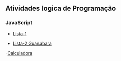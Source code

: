 ## Atividades logica de Programação 

### **JavaScript**
- [Lista-1](./Atividade%20%20lista1/)

- [Lista-2 Guanabara](./Atividade%20lista-2-Guanabara/)

-[Calculadora](./Calculadora/)

